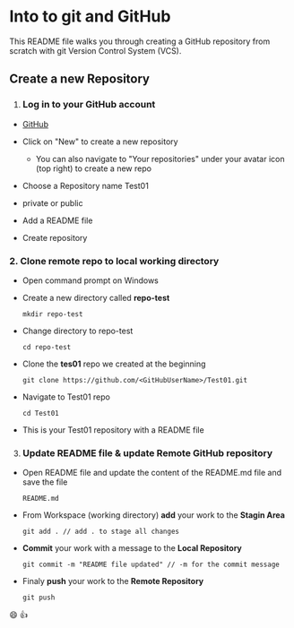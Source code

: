 # Into to git and GitHub

This README file walks you through creating a GitHub repository from scratch with git Version Control System (VCS).

## Create a new Repository

1. ### **Log in to your GitHub account**

- [GitHub](https://github.com/login)

- Click on "New" to create a new repository

  - You can also navigate to "Your repositories" under your avatar icon (top right) to create a new repo

- Choose a Repository name Test01
- private or public
- Add a README file
- Create repository

### 2. **Clone remote repo to local working directory**

- Open command prompt on Windows

- Create a new directory called **repo-test**
  ```
  mkdir repo-test
  ```
- Change directory to repo-test
  ```
  cd repo-test
  ```
- Clone the **tes01** repo we created at the beginning
  ```
  git clone https://github.com/<GitHubUserName>/Test01.git
  ```
- Navigate to Test01 repo

  ```
  cd Test01
  ```

- This is your Test01 repository with a README file

3. ### **Update README file & update Remote GitHub repository**

- Open README file and update the content of the README.md file and save the file
  ```
  README.md
  ```
- From Workspace (working directory) **add** your work to the **Stagin Area**
  ```
  git add . // add . to stage all changes
  ```
- **Commit** your work with a message to the **Local Repository**
  ```
  git commit -m "README file updated" // -m for the commit message
  ```
- Finaly **push** your work to the **Remote Repository**
  ```
  git push
  ```

:smile: :+1:
